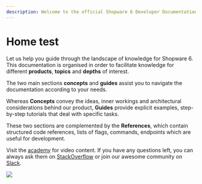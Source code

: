 ```yaml
---
description: Welcome to the official Shopware 6 Developer Documentation
---
```


# Home test

Let us help you guide through the landscape of knowledge for Shopware 6. This documentation is organised in order to facilitate knowledge for different **products**, **topics** and **depths** of interest.

The two main sections **concepts** and **guides** assist you to navigate the documentation according to your needs.

Whereas **Concepts** convey the ideas, inner workings and architectural considerations behind our product, **Guides** provide explicit examples, step-by-step tutorials that deal with specific tasks.

These two sections are complemented by the **References**, which contain structured code references, lists of flags, commands, endpoints which are useful for development.

Visit the [academy](https://academy.shopware.com/collections?category=developer-sw6) for video content. If you have any questions left, you can always ask them on [StackOverflow](https://stackoverflow.com/questions/tagged/shopware6?tab=Newest) or join our awesome community on [Slack](https://slack.shopware.com/).

![](assets/readme-splash.png)
